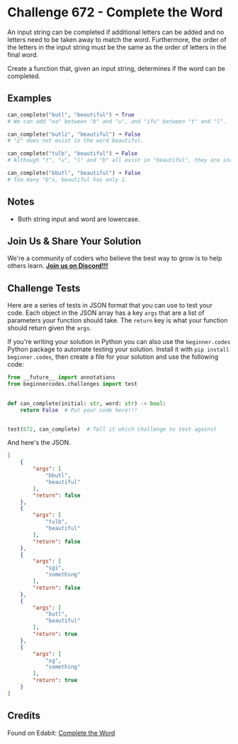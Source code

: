 # Challenge 672 - Complete the Word

An input string can be completed if additional letters can be added and no letters need to be taken away to match the word. Furthermore, the order of the letters in the input string must be the same as the order of letters in the final word.

Create a function that, given an input string, determines if the word can be completed.

## Examples
```python
can_complete("butl", "beautiful") ➞ True
# We can add "ea" between "b" and "u", and "ifu" between "t" and "l".

can_complete("butlz", "beautiful") ➞ False
# "z" does not exist in the word beautiful.

can_complete("tulb", "beautiful") ➞ False
# Although "t", "u", "l" and "b" all exist in "beautiful", they are incorrectly ordered.

can_complete("bbutl", "beautiful") ➞ False
# Too many "b"s, beautiful has only 1.
```
## Notes

- Both string input and word are lowercase.

## Join Us & Share Your Solution

We're a community of coders who believe the best way to grow is to help others learn. **[Join us on Discord!!!](https://discord.gg/sfHykntuGy)**

## Challenge Tests

Here are a series of tests in JSON format that you can use to test your code. Each object in the JSON array has a key `args` that are a list of parameters your function should take. The `return` key is what your function should return given the `args`. 

If you're writing your solution in Python you can also use the `beginner.codes` Python package to automate testing your solution. Install it with `pip install beginner.codes`, then create a file for your solution and use the following code:
```python
from __future__ import annotations
from beginnercodes.challenges import test

    
def can_complete(initial: str, word: str) -> bool:
    return False  # Put your code here!!!


test(672, can_complete)  # Tell it which challenge to test against
```
And here's the JSON.
```json
[
    {
        "args": [
            "bbutl",
            "beautiful"
        ],
        "return": false
    },
    {
        "args": [
            "tulb",
            "beautiful"
        ],
        "return": false
    },
    {
        "args": [
            "sgi",
            "something"
        ],
        "return": false
    },
    {
        "args": [
            "butl",
            "beautiful"
        ],
        "return": true
    },
    {
        "args": [
            "sg",
            "something"
        ],
        "return": true
    }
]
```
## Credits

Found on Edabit: [Complete the Word](https://edabit.com/challenge/bd2fLqAxHfGTx86Qx)
